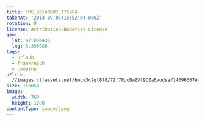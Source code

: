 ```yaml
---
title: IMG_20140907_175204
takenAt: '2014-09-07T15:52:04.000Z'
rotation: 0
license: Attribution-NoDerivs License
geo:
  lat: 47.894436
  lng: 5.395086
tags:
  - urlaub
  - frankreich
  - camping
url: >-
  //images.ctfassets.net/bncv3c2gt878/72f70UcQwZVf9CZa6vodsa/14696367ef9e6af6584ba22da655ea6c/img_20140907_175204_27696442054_o
size: 155054
image:
  width: 768
  height: 1280
contentType: image/jpeg
---
```


